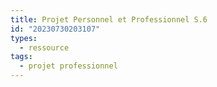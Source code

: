 ```yaml
---
title: Projet Personnel et Professionnel S.6
id: "20230730203107"
types:
  - ressource
tags:
  - projet professionnel
---
```


